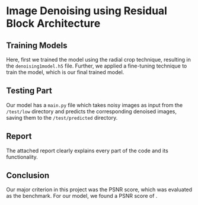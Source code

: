 # Image Denoising using Residual Block Architecture

## Training Models
Here, first we trained the model using the radial crop technique, resulting in the `denoising1model.h5` file. Further, we applied a fine-tuning technique to train the model, which is our final trained model.

## Testing Part
Our model has a `main.py` file which takes noisy images as input from the `/test/low` directory and predicts the corresponding denoised images, saving them to the `/test/predicted` directory.

## Report
The attached report clearly explains every part of the code and its functionality.

## Conclusion
Our major criterion in this project was the PSNR score, which was evaluated as the benchmark. For our model, we found a PSNR score of .

